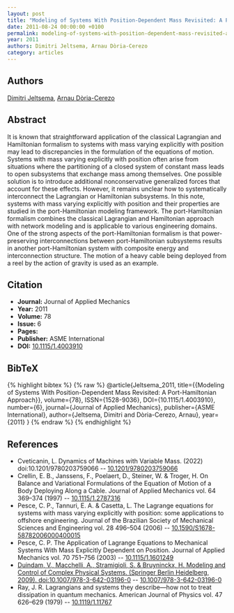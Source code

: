```yaml
---
layout: post
title: "Modeling of Systems With Position-Dependent Mass Revisited: A Port-Hamiltonian Approach"
date: 2011-08-24 00:00:00 +0100
permalink: modeling-of-systems-with-position-dependent-mass-revisited-a-port-hamiltonian-approach
year: 2011
authors: Dimitri Jeltsema, Arnau Dòria-Cerezo
category: articles
---
```

 
## Authors
[Dimitri Jeltsema](authors/dimitri_jeltsema), [Arnau Dòria-Cerezo](authors/arnau_doria_cerezo)
 
## Abstract
It is known that straightforward application of the classical Lagrangian and Hamiltonian formalism to systems with mass varying explicitly with position may lead to discrepancies in the formulation of the equations of motion. Systems with mass varying explicitly with position often arise from situations where the partitioning of a closed system of constant mass leads to open subsystems that exchange mass among themselves. One possible solution is to introduce additional nonconservative generalized forces that account for these effects. However, it remains unclear how to systematically interconnect the Lagrangian or Hamiltonian subsystems. In this note, systems with mass varying explicitly with position and their properties are studied in the port-Hamiltonian modeling framework. The port-Hamiltonian formalism combines the classical Lagrangian and Hamiltonian approach with network modeling and is applicable to various engineering domains. One of the strong aspects of the port-Hamiltonian formalism is that power-preserving interconnections between port-Hamiltonian subsystems results in another port-Hamiltonian system with composite energy and interconnection structure. The motion of a heavy cable being deployed from a reel by the action of gravity is used as an example.
 
## Citation
- **Journal:** Journal of Applied Mechanics
- **Year:** 2011
- **Volume:** 78
- **Issue:** 6
- **Pages:** 
- **Publisher:** ASME International
- **DOI:** [10.1115/1.4003910](https://doi.org/10.1115/1.4003910)
 
## BibTeX
{% highlight bibtex %}
{% raw %}
@article{Jeltsema_2011,
  title={{Modeling of Systems With Position-Dependent Mass Revisited: A Port-Hamiltonian Approach}},
  volume={78},
  ISSN={1528-9036},
  DOI={10.1115/1.4003910},
  number={6},
  journal={Journal of Applied Mechanics},
  publisher={ASME International},
  author={Jeltsema, Dimitri and Dòria-Cerezo, Arnau},
  year={2011}
}
{% endraw %}
{% endhighlight %}
 
## References
- Cveticanin, L. Dynamics of Machines with Variable Mass. (2022) doi:10.1201/9780203759066 -- [10.1201/9780203759066](https://doi.org/10.1201/9780203759066)
- Crellin, E. B., Janssens, F., Poelaert, D., Steiner, W. & Troger, H. On Balance and Variational Formulations of the Equation of Motion of a Body Deploying Along a Cable. Journal of Applied Mechanics vol. 64 369–374 (1997) -- [10.1115/1.2787316](https://doi.org/10.1115/1.2787316)
- Pesce, C. P., Tannuri, E. A. & Casetta, L. The Lagrange equations for systems with mass varying explicitly with position: some applications to offshore engineering. Journal of the Brazilian Society of Mechanical Sciences and Engineering vol. 28 496–504 (2006) -- [10.1590/S1678-58782006000400015](https://doi.org/10.1590/S1678-58782006000400015)
- Pesce, C. P. The Application of Lagrange Equations to Mechanical Systems With Mass Explicitly Dependent on Position. Journal of Applied Mechanics vol. 70 751–756 (2003) -- [10.1115/1.1601249](https://doi.org/10.1115/1.1601249)
- [Duindam, V., Macchelli, A., Stramigioli, S. & Bruyninckx, H. Modeling and Control of Complex Physical Systems. (Springer Berlin Heidelberg, 2009). doi:10.1007/978-3-642-03196-0](modeling-and-control-of-complex-physical-systems) -- [10.1007/978-3-642-03196-0](https://doi.org/10.1007/978-3-642-03196-0)
- Ray, J. R. Lagrangians and systems they describe—how not to treat dissipation in quantum mechanics. American Journal of Physics vol. 47 626–629 (1979) -- [10.1119/1.11767](https://doi.org/10.1119/1.11767)

